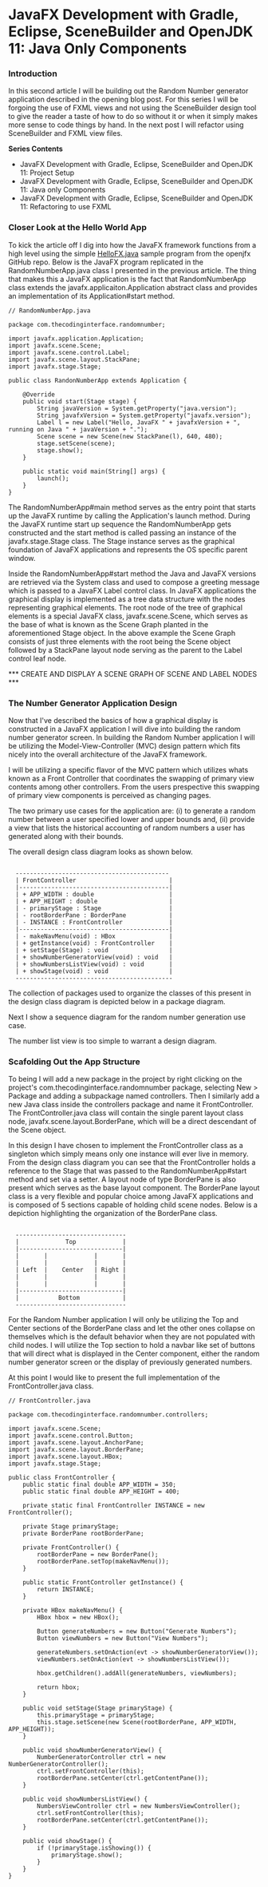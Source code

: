 # JavaFX Development with Gradle, Eclipse, SceneBuilder and OpenJDK 11: Java Only Components

### Introduction

In this second article I will be building out the Random Number generator application described in the opening blog post. For this series I will be forgoing the use of FXML views and not using the SceneBuilder design tool to give the reader a taste of how to do so without it or when it simply makes more sense to code things by hand. In the next post I will refactor using SceneBuilder and FXML view files.

__Series Contents__

* JavaFX Development with Gradle, Eclipse, SceneBuilder and OpenJDK 11: Project Setup
* JavaFX Development with Gradle, Eclipse, SceneBuilder and OpenJDK 11: Java only Components
* JavaFX Development with Gradle, Eclipse, SceneBuilder and OpenJDK 11: Refactoring to use FXML

### Closer Look at the Hello World App

To kick the article off I dig into how the JavaFX framework functions from a high level using the simple [HelloFX.java](https://github.com/openjfx/samples/blob/master/HelloFX/Gradle/hellofx/src/main/java/HelloFX.java) sample program from the openjfx GitHub repo. Below is the JavaFX program replicated in the RandomNumberApp.java class I presented in the previous article. The thing that makes this a JavaFX application is the fact that RandomNumberApp class extends the javafx.applicaiton.Application abstract class and provides an implementation of its Application#start method.

```
// RandomNumberApp.java

package com.thecodinginterface.randomnumber;

import javafx.application.Application;
import javafx.scene.Scene;
import javafx.scene.control.Label;
import javafx.scene.layout.StackPane;
import javafx.stage.Stage;

public class RandonNumberApp extends Application {

    @Override
    public void start(Stage stage) {
        String javaVersion = System.getProperty("java.version");
        String javafxVersion = System.getProperty("javafx.version");
        Label l = new Label("Hello, JavaFX " + javafxVersion + ", running on Java " + javaVersion + ".");
        Scene scene = new Scene(new StackPane(l), 640, 480);
        stage.setScene(scene);
        stage.show();
    }

    public static void main(String[] args) {
        launch();
    }
}
```

The RandomNumberApp#main method serves as the entry point that starts up the JavaFX runtime by calling the Application's launch method. During the JavaFX runtime start up sequence the RandomNumberApp gets constructed and the start method is called passing an instance of the javafx.stage.Stage class. The Stage instance serves as the graphical foundation of JavaFX applications and represents the OS specific parent window.

Inside the RandomNumberApp#start method the Java and JavaFX versions are retrieved via the System class and used to compose a greeting message which is passed to a JavaFX Label control class. In JavaFX applications the graphical display is implemented as a tree data structure with the nodes representing graphical elements. The root node of the tree of graphical elements is a special JavaFX class, javafx.scene.Scene, which serves as the base of what is known as the Scene Graph planted in the aforementioned Stage object. In the above example the Scene Graph consists of just three elements with the root being the Scene object followed by a StackPane layout node serving as the parent to the Label control leaf node.

*** CREATE AND DISPLAY A SCENE GRAPH OF SCENE AND LABEL NODES ***

### The Number Generator Application Design

Now that I've described the basics of how a graphical display is constructed in a JavaFX application I will dive into building the random number generator screen. In building the Random Number application I will be utilizing the Model-View-Controller (MVC) design pattern which fits nicely into the overall architecture of the JavaFX framework.

I will be utilizing a specific flavor of the MVC pattern which utilizes whats known as a Front Controller that coordinates the swapping of primary view contents among other controllers.  From the users prespective this swapping of primary view components is perceived as changing pages.

The two primary use cases for the application are: (i) to generate a random number between a user specified lower and upper bounds and, (ii) provide a view that lists the historical accounting of random numbers a user has generated along with their bounds.

The overall design class diagram looks as shown below.

```

  -------------------------------------------
  | FrontController                          |
  |------------------------------------------|
  | + APP_WIDTH : double                     |
  | + APP_HEIGHT : double                    |
  | - primaryStage : Stage                   |
  | - rootBorderPane : BorderPane            |
  | - INSTANCE : FrontController             |
  |------------------------------------------|
  | - makeNavMenu(void) : HBox               |
  | + getInstance(void) : FrontController    |
  | + setStage(Stage) : void                 |
  | + showNumberGeneratorView(void) : void   |
  | + showNumbersListView(void) : void       |
  | + showStage(void) : void                 |
  --------------------------------------------

```

The collection of packages used to organize the classes of this present in the design class diagram is depicted below in a package diagram.



Next I show a sequence diagram for the random number generation use case.


The number list view is too simple to warrant a design diagram.

### Scafolding Out the App Structure

To being I will add a new package in the project by right clicking on the project's com.thecodinginterface.randomnumber package, selecting New > Package and adding a subpackage named controllers.  Then I similarly add a new Java class inside the controllers package and name it FrontController. The FrontController.java class will contain the single parent layout class node, javafx.scene.layout.BorderPane, which will be a direct descendant of the Scene object.

In this design I have chosen to implement the FrontController class as a singleton which simply means only one instance will ever live in memory. From the design class diagram you can see that the FrontController holds a reference to the Stage that was passed to the RandomNumberApp#start method and set via a setter. A layout node of type BorderPane is also present which serves as the base layout component. The BorderPane layout class is a very flexible and popular choice among JavaFX applications and is composed of 5 sections capable of holding child scene nodes. Below is a depiction highlighting the organization of the BorderPane class.

```

  -------------------------------
  |             Top             |
  |-----------------------------|
  |       |             |       |
  |       |             |       |
  | Left  |    Center   | Right |
  |       |             |       |
  |       |             |       |
  |-----------------------------|
  |           Bottom            |
  -------------------------------

```

For the Random Number application I will only be utilizing the Top and Center sections of the BorderPane class and let the other ones collapse on themselves which is the default behavior when they are not populated with child nodes. I will utilize the Top section to hold a navbar like set of buttons that will direct what is displayed in the Center component, either the random number generator screen or the display of previously generated numbers.

At this point I would like to present the full implementation of the FrontController.java class.

```
// FrontController.java

package com.thecodinginterface.randomnumber.controllers;

import javafx.scene.Scene;
import javafx.scene.control.Button;
import javafx.scene.layout.AnchorPane;
import javafx.scene.layout.BorderPane;
import javafx.scene.layout.HBox;
import javafx.stage.Stage;

public class FrontController {
    public static final double APP_WIDTH = 350;
    public static final double APP_HEIGHT = 400;

    private static final FrontController INSTANCE = new FrontController();

    private Stage primaryStage;
    private BorderPane rootBorderPane;

    private FrontController() {
        rootBorderPane = new BorderPane();
        rootBorderPane.setTop(makeNavMenu());
    }

    public static FrontController getInstance() {
        return INSTANCE;
    }

    private HBox makeNavMenu() {
        HBox hbox = new HBox();

        Button generateNumbers = new Button("Generate Numbers");
        Button viewNumbers = new Button("View Numbers");

        generateNumbers.setOnAction(evt -> showNumberGeneratorView());
        viewNumbers.setOnAction(evt -> showNumbersListView());

        hbox.getChildren().addAll(generateNumbers, viewNumbers);

        return hbox;
    }

    public void setStage(Stage primaryStage) {
        this.primaryStage = primaryStage;
        this.stage.setScene(new Scene(rootBorderPane, APP_WIDTH, APP_HEIGHT));
    }

    public void showNumberGeneratorView() {
        NumberGeneratorController ctrl = new NumberGeneratorController();
        ctrl.setFrontController(this);
        rootBorderPane.setCenter(ctrl.getContentPane());
    }

    public void showNumbersListView() {
        NumbersViewController ctrl = new NumbersViewController();
        ctrl.setFrontController(this);
        rootBorderPane.setCenter(ctrl.getContentPane());
    }

    public void showStage() {
        if (!primaryStage.isShowing()) {
            primaryStage.show();
        }
    }
}
```


